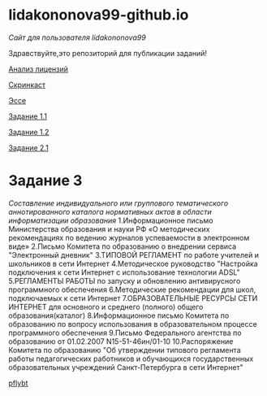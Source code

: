 # lidakononova99-github.io
_Сайт для пользователя lidakononova99_

Здравствуйте,это репозиторий для публикации заданий!

[Анализ лицензий](https://github.com/lidakononova99/lidakononova99-githab.io/blob/master/%D0%90%D0%BD%D0%B0%D0%BB%D0%B8%D0%B7%20%D0%BB%D0%B8%D1%86%D0%B5%D0%BD%D0%B7%D0%B8%D0%B9.md)

[Скринкаст](https://www.youtube.com/watch?v=k8k1m_y32Mc)

[Эссе](https://github.com/lidakononova99/lidakononova99-githab.io/blob/master/%D1%8D%D1%81%D1%81%D0%B5.md)

[Задание 1.1](https://github.com/lidakononova99/lidakononova99-githab.io/blob/master/12.md)

[Задание 1.2](https://github.com/lidakononova99/lidakononova99-githab.io/blob/master/%D0%B7%D0%B2%D0%B4%D0%B2%D0%BD%D0%B8%D0%B5%201.2.md)

[Задание 2.1](21.md)



# Задание 3
_Составление индивидуального или группового тематического аннотированного каталога нормативных актов в области информатизации образования_
1.Информационное письмо Министерства образования и науки РФ «О методических рекомендациях по ведению журналов успеваемости в электронном виде» 
2.Письмо Комитета по образованию о внедрении сервиса "Электронный дневник"
3.ТИПОВОЙ РЕГЛАМЕНТ по работе учителей и школьников в сети Интернет
4.Методическое руководство "Настройка подключения к сети Интернет с использование технологии ADSL"
5.РЕГЛАМЕНТЫ РАБОТЫ по запуску и обновлению антивирусного программного обеспечения
6.Методические рекомендации для школ, подключаемых к сети Интернет 
7.ОБРАЗОВАТЕЛЬНЫЕ РЕСУРСЫ СЕТИ ИНТЕРНЕТ для основного и среднего (полного) общего образования(каталог)
8.Информационное письмо Комитета по образованию по вопросу использования в образовательном процессе программного обеспечения
9.Письмо Федерального агентства по образованию от 01.02.2007 N15-51-46ин/01-10
10.Распоряжение Комитета по образованию "Об утверждении типового регламента работы педагогических работников и обучающихся государственных образовательных учреждений Санкт-Петербурга в сети Интернет"



[pflybt](https://github.com/lidakononova99/lidakononova99-githab.io/commit/076dc1d4e2117c85a1f9f4c7144ecb4d08cdf042)


